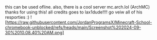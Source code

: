this can be used ofline.
also, there is a cool server mc.arch.lol (ArchMC)
thanks for using this! all credits goes to lax1dude!!!!
go veiw all of his resporties :)
![https://raw.githubusercontent.com/JordanProgramsX/Minecraft-School-chromebook-unblocked/refs/heads/main/Screenshot%202024-09-30%2010.08.40%20AM.png]
